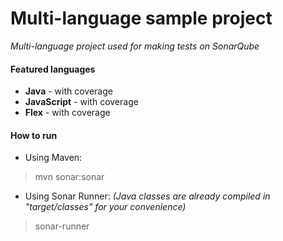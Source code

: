 Multi-language sample project
=======================
*Multi-language project used for making tests on SonarQube*

#### Featured languages
- **Java** - with coverage
- **JavaScript** - with coverage
- **Flex** - with coverage

#### How to run
- Using Maven:

> mvn sonar:sonar

- Using Sonar Runner: *(Java classes are already compiled in "target/classes" for your convenience)*

> sonar-runner
